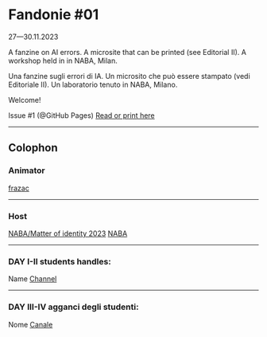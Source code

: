 # Fandonie #01
27—30.11.2023

A fanzine on AI errors.
A microsite that can be printed (see Editorial II).
A workshop held in in NABA, Milan.

Una fanzine sugli errori di IA.
Un microsito che può essere stampato (vedi Editoriale II).
Un laboratorio tenuto in NABA, Milano.

Welcome!

Issue #1 (@GitHub Pages)
[Read or print here](https://frazac.github.io/fandonie/)

***

## Colophon

### Animator
[frazac](https://linktr.ee/frazac)

***

### Host
[NABA/Matter of identity 2023](https://www.instagram.com/matterofidentity/?hl=it)
[NABA](https://www.naba.it/)

***

### DAY I-II students handles:
Name
[Channel](https://univers.tld/name)

***

### DAY III-IV agganci degli studenti:
Nome
[Canale](https://universo.tld/nome)